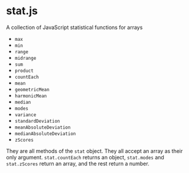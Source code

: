 stat.js
=======

A collection of JavaScript statistical functions for arrays

 - `max`
 - `min`
 - `range`
 - `midrange`
 - `sum`
 - `product`
 - `countEach`
 - `mean`
 - `geometricMean`
 - `harmonicMean`
 - `median`
 - `modes`
 - `variance`
 - `standardDeviation`
 - `meanAbsoluteDeviation`
 - `medianAbsoluteDeviation`
 - `zScores`

They are all methods of the `stat` object. They all accept an array as their only argument. `stat.countEach` returns an object, `stat.modes` and `stat.zScores` return an array, and the rest return a number.
